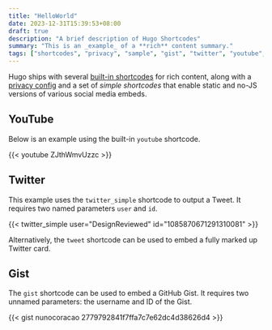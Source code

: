 ```yaml
---
title: "HelloWorld"
date: 2023-12-31T15:39:53+08:00
draft: true
description: "A brief description of Hugo Shortcodes"
summary: "This is an _example_ of a **rich** content summary."
tags: ["shortcodes", "privacy", "sample", "gist", "twitter", "youtube", "vimeo"]
---
```


Hugo ships with several [built-in shortcodes](https://gohugo.io/content-management/shortcodes/#use-hugos-built-in-shortcodes) for rich content, along with a [privacy config](https://gohugo.io/about/hugo-and-gdpr/) and a set of _simple shortcodes_ that enable static and no-JS versions of various social media embeds.

## YouTube

Below is an example using the built-in `youtube` shortcode.

{{< youtube ZJthWmvUzzc >}}

## Twitter

This example uses the `twitter_simple` shortcode to output a Tweet. It requires two named parameters `user` and `id`.

{{< twitter_simple user="DesignReviewed" id="1085870671291310081" >}}

Alternatively, the `tweet` shortcode can be used to embed a fully marked up Twitter card.

## Gist

The `gist` shortcode can be used to embed a GitHub Gist. It requires two unnamed parameters: the username and ID of the Gist.

{{< gist nunocoracao 2779792841f7ffa7c7e62dc4d38626d4 >}}
